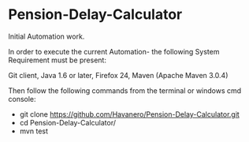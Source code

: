 Pension-Delay-Calculator
========================

Initial Automation work.

In order to execute the current Automation- the following System Requirement must be present:

Git client,
Java 1.6 or later,
Firefox 24,
Maven (Apache Maven 3.0.4)

Then follow the following commands from the terminal or windows cmd console:

- git clone https://github.com/Havanero/Pension-Delay-Calculator.git
- cd Pension-Delay-Calculator/
- mvn test

